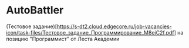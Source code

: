 # AutoBattler
(Тестовое задание)[https://s-dt2.cloud.edgecore.ru/job-vacancies-icon/task-files/Тестовое_задание_Программирование_M8eiC2f.pdf] на позицию "Программист" от Леста Академии
